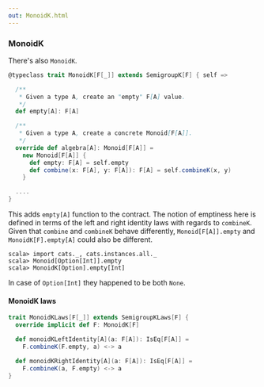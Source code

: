 ```yaml
---
out: MonoidK.html
---
```


### MonoidK

There's also `MonoidK`.

```scala
@typeclass trait MonoidK[F[_]] extends SemigroupK[F] { self =>

  /**
   * Given a type A, create an "empty" F[A] value.
   */
  def empty[A]: F[A]

  /**
   * Given a type A, create a concrete Monoid[F[A]].
   */
  override def algebra[A]: Monoid[F[A]] =
    new Monoid[F[A]] {
      def empty: F[A] = self.empty
      def combine(x: F[A], y: F[A]): F[A] = self.combineK(x, y)
    }

  ....
}
```

This adds `empty[A]` function to the contract.
The notion of emptiness here is defined in terms of the left and right identity laws with regards to `combineK`.
Given that `combine` and `combineK` behave differently, `Monoid[F[A]].empty` and `MonoidK[F].empty[A]` could also be different.

```console:new
scala> import cats._, cats.instances.all._
scala> Monoid[Option[Int]].empty
scala> MonoidK[Option].empty[Int]
```

In case of `Option[Int]` they happened to be both `None`.

#### MonoidK laws

```scala
trait MonoidKLaws[F[_]] extends SemigroupKLaws[F] {
  override implicit def F: MonoidK[F]

  def monoidKLeftIdentity[A](a: F[A]): IsEq[F[A]] =
    F.combineK(F.empty, a) <-> a

  def monoidKRightIdentity[A](a: F[A]): IsEq[F[A]] =
    F.combineK(a, F.empty) <-> a
}
```
